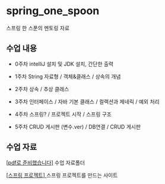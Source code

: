 # spring_one_spoon
스프링 한 스푼의 멘토링 자료
## 수업 내용
- 0주차 intelliJ 설치 및 JDK 설치, 간단한 출력

- 1주차 String 자료형 / 객체&클래스 / 상속의 개념

- 2주차 상속 / 추상 클래스

- 3주차 인터페이스 / 자바 기본 클래스 / 컬랙션과 제네릭 / 예외 처리

- 4주차 스프링? / 프로젝트 시작 / 스프링 구조

- 5주차 CRUD 게시판 (변수.ver) / DB연결 / CRUD 게시판
## 수업 자료
[[pdf로 준비했습니다]](https://github.com/pss214/spring_one_spoon/tree/main/ppt) 수업 자료폴더

[ [스프링 프로젝트] ](https://start.spring.io/) 스프링 프로젝트를 만드는 사이트
